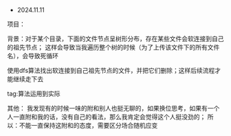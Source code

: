 * 2024.11.11 

项目：

背景：对于某个目录，下面的文件节点呈树形分布，存在某些文件会软连接到自己的祖先节点；
这样会导致当我遍历整个树的时候（为了上传该文件下的所有文件名），会导致死循环

使用dfs算法找出软连接到自己祖先节点的文件，并把它们删除；这样后续流程才能继续走下去

tag:算法运用到实际

其他：
我发现有的时候一味的附和别人也挺无聊的，如果换位思考，如果有一个人一直附和我的话，没有自己的看法，那么我肯定会觉得这个人挺没劲的；
所以：不能一直保持这附和的态度，需要区分场合随机应变

